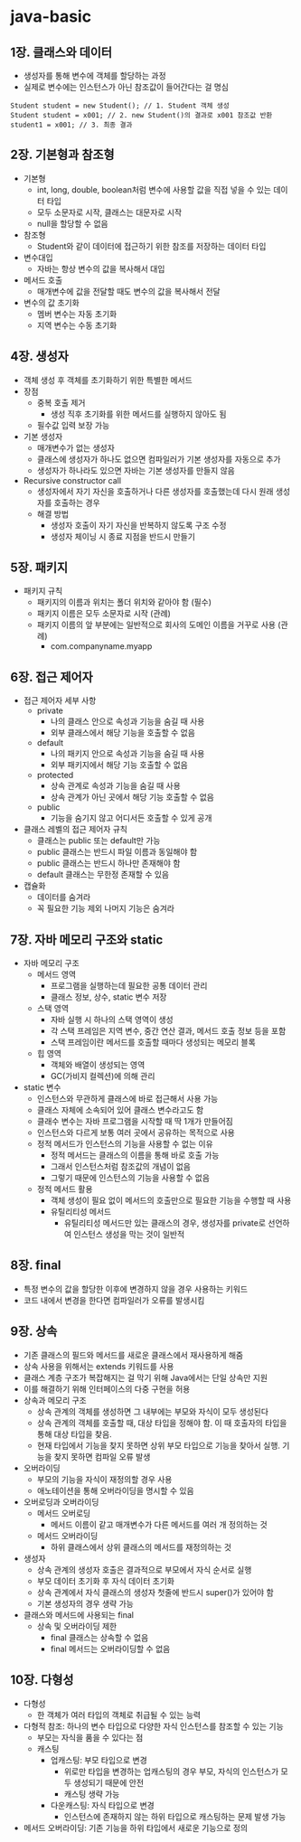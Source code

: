 # java-basic

## 1장. 클래스와 데이터

- 생성자를 통해 변수에 객체를 할당하는 과정
- 실제로 변수에는 인스턴스가 아닌 참조값이 들어간다는 걸 명심

```declarative
Student student = new Student(); // 1. Student 객체 생성
Student student = x001; // 2. new Student()의 결과로 x001 참조값 반환
student1 = x001; // 3. 최종 결과
```

## 2장. 기본형과 참조형

- 기본형
    - int, long, double, boolean처럼 변수에 사용할 값을 직접 넣을 수 있는 데이터 타입
    - 모두 소문자로 시작, 클래스는 대문자로 시작
    - null을 할당할 수 없음
- 참조형
    - Student와 같이 데이터에 접근하기 위한 참조를 저장하는 데이터 타입
- 변수대입
    - 자바는 항상 변수의 값을 복사해서 대입
- 메서드 호출
    - 매개변수에 값을 전달할 때도 변수의 값을 복사해서 전달
- 변수의 값 초기화
    - 멤버 변수는 자동 초기화
    - 지역 변수는 수동 초기화

## 4장. 생성자

- 객체 생성 후 객체를 초기화하기 위한 특별한 메서드
- 장점
    - 중복 호출 제거
        - 생성 직후 초기화를 위한 메서드를 실행하지 않아도 됨
    - 필수값 입력 보장 가능
- 기본 생성자
    - 매개변수가 없는 생성자
    - 클래스에 생성자가 하나도 없으면 컴파일러가 기본 생성자를 자동으로 추가
    - 생성자가 하나라도 있으면 자바는 기본 생성자를 만들지 않음
- Recursive constructor call
    - 생성자에서 자기 자신을 호출하거나 다른 생성자를 호출했는데 다시 원래 생성자를 호출하는 경우
    - 해결 방법
        - 생성자 호출이 자기 자신을 반복하지 않도록 구조 수정
        - 생성자 체이닝 시 종료 지점을 반드시 만들기

## 5장. 패키지

- 패키지 규칙
    - 패키지의 이름과 위치는 폴더 위치와 같아야 함 (필수)
    - 패키지 이름은 모두 소문자로 시작 (관례)
    - 패키지 이름의 앞 부분에는 일반적으로 회사의 도메인 이름을 거꾸로 사용 (관례)
        - com.companyname.myapp

## 6장. 접근 제어자

- 접근 제어자 세부 사항
    - private
        - 나의 클래스 안으로 속성과 기능을 숨길 때 사용
        - 외부 클래스에서 해당 기능을 호출할 수 없음
    - default
        - 나의 패키지 안으로 속성과 기능을 숨길 때 사용
        - 외부 패키지에서 해당 기능 호출할 수 없음
    - protected
        - 상속 관계로 속성과 기능을 숨길 때 사용
        - 상속 관계가 아닌 곳에서 해당 기능 호출할 수 없음
    - public
        - 기능을 숨기지 않고 어디서든 호출할 수 있게 공개
- 클래스 레벨의 접근 제어자 규칙
    - 클래스는 public 또는 default만 가능
    - public 클래스는 반드시 파일 이름과 동일해야 함
    - public 클래스는 반드시 하나만 존재해야 함
    - default 클래스는 무한정 존재할 수 있음
- 캡슐화
    - 데이터를 숨겨라
    - 꼭 필요한 기능 제외 나머지 기능은 숨겨라

## 7장. 자바 메모리 구조와 static

- 자바 메모리 구조
    - 메서드 영역
        - 프로그램을 실행하는데 필요한 공통 데이터 관리
        - 클래스 정보, 상수, static 변수 저장
    - 스택 영역
        - 자바 실행 시 하나의 스택 영역이 생성
        - 각 스택 프레임은 지역 변수, 중간 연산 결과, 메서드 호출 정보 등을 포함
        - 스택 프레임이란 메서드를 호출할 때마다 생성되는 메모리 블록
    - 힙 영역
        - 객체와 배열이 생성되는 영역
        - GC(가비지 컬렉션)에 의해 관리
- static 변수
    - 인스턴스와 무관하게 클래스에 바로 접근해서 사용 가능
    - 클래스 자체에 소속되어 있어 클래스 변수라고도 함
    - 클래수 변수는 자바 프로그램을 시작할 때 딱 1개가 만들어짐
    - 인스턴스와 다르게 보통 여러 곳에서 공유하는 목적으로 사용
    - 정적 메서드가 인스턴스의 기능을 사용할 수 없는 이유
        - 정적 메서드는 클래스의 이름을 통해 바로 호출 가능
        - 그래서 인스턴스처럼 참조값의 개념이 없음
        - 그렇기 때문에 인스턴스의 기능을 사용할 수 없음
    - 정적 메서드 활용
        - 객체 생성이 필요 없이 메서드의 호출만으로 필요한 기능을 수행할 때 사용
        - 유틸리티성 메서드
            - 유틸리티성 메서드만 있는 클래스의 경우, 생성자를 private로 선언하여 인스턴스 생성을 막는 것이 일반적

## 8장. final

- 특정 변수의 값을 할당한 이후에 변경하지 않을 경우 사용하는 키워드
- 코드 내에서 변경을 한다면 컴파일러가 오류를 발생시킴

## 9장. 상속

- 기존 클래스의 필드와 메서드를 새로운 클래스에서 재사용하게 해줌
- 상속 사용을 위해서는 extends 키워드를 사용
- 클래스 계층 구조가 복잡해지는 걸 막기 위해 Java에서는 단일 상속만 지원
- 이를 해결하기 위해 인터페이스의 다중 구현을 허용
- 상속과 메모리 구조
    - 상속 관계의 객체를 생성하면 그 내부에는 부모와 자식이 모두 생성된다
    - 상속 관계의 객체를 호출할 때, 대상 타입을 정해야 함. 이 때 호출자의 타입을 통해 대상 타입을 찾음.
    - 현재 타입에서 기능을 찾지 못하면 상위 부모 타입으로 기능을 찾아서 실행. 기능을 찾지 못하면 컴파일 오류 발생
- 오버라이딩
    - 부모의 기능을 자식이 재정의할 경우 사용
    - 애노테이션을 통해 오버라이딩을 명시할 수 있음
- 오버로딩과 오버라이딩
    - 메서드 오버로딩
        - 메서드 이름이 같고 매개변수가 다른 메서드를 여러 개 정의하는 것
    - 메서드 오버라이딩
        - 하위 클래스에서 상위 클래스의 메서드를 재정의하는 것
- 생성자
    - 상속 관계의 생성자 호출은 결과적으로 부모에서 자식 순서로 실행
    - 부모 데이터 초기화 후 자식 데이터 초기화
    - 상속 관계에서 자식 클래스의 생성자 첫줄에 반드시 super()가 있어야 함
    - 기본 생성자의 경우 생략 가능
- 클래스와 메서드에 사용되는 final
    - 상속 및 오버라이딩 제한
        - final 클래스는 상속할 수 없음
        - final 메서드는 오버라이딩할 수 없음

## 10장. 다형성

- 다형성
  - 한 객체가 여러 타입의 객체로 취급될 수 있는 능력
- 다형적 참조: 하나의 변수 타입으로 다양한 자식  인스턴스를 참조할 수 있는 기능
  - 부모는 자식을 품을 수 있다는 점
  - 캐스팅
    - 업캐스팅: 부모 타입으로 변경
      - 위로만 타입을 변경하는 업캐스팅의 경우 부모, 자식의 인스턴스가 모두 생성되기 때문에 안전
      - 캐스팅 생략 가능
    - 다운캐스팅: 자식 타입으로 변경
      - 인스턴스에 존재하지 않는 하위 타입으로 캐스팅하는 문제 발생 가능
- 메서드 오버라이딩: 기존 기능을 하위 타입에서 새로운 기능으로 정의